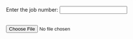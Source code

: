 <html>
<style>
#output{
 font-size:20px;
}
</style>
<head>
<title> Job Status </title>
<meta charset="UTF-8">
<meta name="author" content="Beth Allmon">
<meta name="viewport" content="width=device-width, initial-scale=1.0">
</head>
<br>

<label for="Job Number"> Enter the job number: </label>
<input type="text" name="Job Number" id="Job Number">

<br>
<script src="https://cdnjs.cloudflare.com/ajax/libs/PapaParse/4.1.2/papaparse.min.js"></script>
<input type="file" name="File Upload" id="txtFileUpload" accept=".csv"/>



<p id="output"> </p>

<script>
document.getElementById('txtFileUpload').addEventListener('change', upload, false);
 
 function upload(evt) {
	var data;
	var file = evt.target.files[0];
	var reader = new FileReader();
	reader.readAsText(file);
	reader.onload = function(event) {
		var csvData = event.target.result;
		
		data = Papa.parse(csvData, {header : false, complete: function(results) {callBack(results.data);}});
		
		console.log(data);
		
	};
	reader.onerror = function() {
		alert('Unable to read ' + file.fileName);
	};
	
  ;}
function callBack(data){
	var val = String(document.getElementById('Job Number').value);
	console.log(val);
	var string1=val.replace(/-/g,"");
	var result=null;
	for(i=0;i<data.length; i++){
	var val2 = String(data[i][0]);
	var string2 = val2.replace(/-/g,"");
		if (string1.localeCompare(string2)==0){
			result=data[i][1];	
		}
	}
	if(result==null){ document.getElementById('output').innerHTML='Please enter a valid job number';}
	else if(result==""){document.getElementById('output').innerHTML='Unknown Status';}
	
	else {document.getElementById("output").innerHTML='CURRENT STATUS: ' + result;}
}


</script>


</html>
